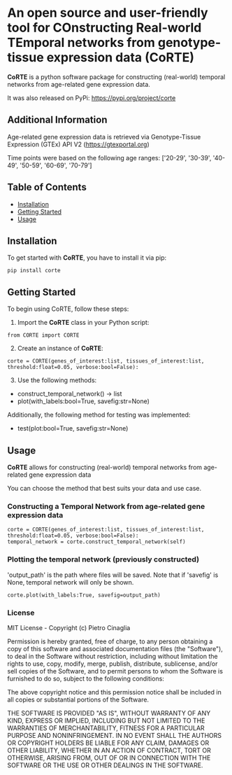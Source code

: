 # An open source and user-friendly tool for COnstructing Real-world TEmporal networks from genotype-tissue expression data (CoRTE)

**CoRTE** is a python software package for constructing (real-world) temporal networks from age-related gene expression data.

It was also released on PyPi: https://pypi.org/project/corte


## Additional Information

Age-related gene expression data is retrieved via Genotype-Tissue Expression (GTEx) API V2 (https://gtexportal.org)

Time points were based on the following age ranges: ['20-29', '30-39', '40-49', '50-59', '60-69', '70-79']


## Table of Contents

- [Installation](#installation)
- [Getting Started](#getting-started)
- [Usage](#usage)

## Installation <a name="installation"></a>

To get started with **CoRTE**, you have to install it via pip:

```
pip install corte
```

## Getting Started <a name="getting-started"></a>

To begin using CoRTE, follow these steps:

1. Import the **CoRTE** class in your Python script:

```
from CORTE import CORTE
```

2. Create an instance of **CoRTE**:

```
corte = CORTE(genes_of_interest:list, tissues_of_interest:list, threshold:float=0.05, verbose:bool=False):
```

3. Use the following methods:

- construct_temporal_network() -> list
- plot(with_labels:bool=True, savefig:str=None)

Additionally, the following method for testing was implemented:

- test(plot:bool=True, savefig:str=None)

## Usage <a name="usage"></a>

**CoRTE** allows for constructing (real-world) temporal networks from age-related gene expression data

You can choose the method that best suits your data and use case.

### Constructing a Temporal Network from age-related gene expression data

```
corte = CORTE(genes_of_interest:list, tissues_of_interest:list, threshold:float=0.05, verbose:bool=False):
temporal_network = corte.construct_temporal_network(self)
```

### Plotting the temporal network (previously constructed)

'output_path' is the path where files will be saved.
Note that if 'savefig' is None, temporal network will only be shown.

```
corte.plot(with_labels:True, savefig=output_path)
```


### License

MIT License - Copyright (c) Pietro Cinaglia

Permission is hereby granted, free of charge, to any person obtaining a copy
of this software and associated documentation files (the "Software"), to deal
in the Software without restriction, including without limitation the rights
to use, copy, modify, merge, publish, distribute, sublicense, and/or sell
copies of the Software, and to permit persons to whom the Software is
furnished to do so, subject to the following conditions:

The above copyright notice and this permission notice shall be included in all
copies or substantial portions of the Software.

THE SOFTWARE IS PROVIDED "AS IS", WITHOUT WARRANTY OF ANY KIND, EXPRESS OR
IMPLIED, INCLUDING BUT NOT LIMITED TO THE WARRANTIES OF MERCHANTABILITY,
FITNESS FOR A PARTICULAR PURPOSE AND NONINFRINGEMENT. IN NO EVENT SHALL THE
AUTHORS OR COPYRIGHT HOLDERS BE LIABLE FOR ANY CLAIM, DAMAGES OR OTHER
LIABILITY, WHETHER IN AN ACTION OF CONTRACT, TORT OR OTHERWISE, ARISING FROM,
OUT OF OR IN CONNECTION WITH THE SOFTWARE OR THE USE OR OTHER DEALINGS IN THE
SOFTWARE.